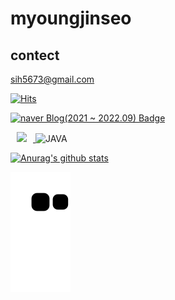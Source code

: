 # myoungjinseo

## contect  
sih5673@gmail.com

[![Hits](https://hits.seeyoufarm.com/api/count/incr/badge.svg?url=https%3A%2F%2Fgithub.com%2Fmyoungjinseo&count_bg=%2379C83D&title_bg=%23555555&icon=&icon_color=%23E7E7E7&title=hits&edge_flat=false)](https://hits.seeyoufarm.com)




[![naver Blog(2021 ~ 2022.09) Badge](https://img.shields.io/badge/Naver_BLOG-03C75A.svg?&style=for-the-badge&logo=#NAVER&logoColor=04CF5C"logo&link=https://blog.naver.com/smjsih/)](https://blog.naver.com/smjsih/) 


<a href="https://velog.io/@myoungjinseo">
    <img 
        src="http://img.shields.io/badge/-velog-222222?style=flat&logo=https://raw.githubusercontent.com/eirikmadland/notion-icons/master/v5/icon3/ul-blogger.svg&link=https://velog.io/@myoungjinseo"
        style="height : auto; margin-left : 10px; margin-right : 10px;"/>
</a>  


<img alt="JAVA" src ="https://img.shields.io/badge/JAVA-007396.svg?&style=for-the-badge&logo=JAVA&logoColor=white"/>

[![Anurag's github stats](https://github-readme-stats.vercel.app/api?username=myoungjinseo)](https://github.com/anuraghazra/github-readme-stats)

![snake gif](https://github.com/myoungjinseo/myoungjinseo/blob/output/github-contribution-grid-snake.svg)
